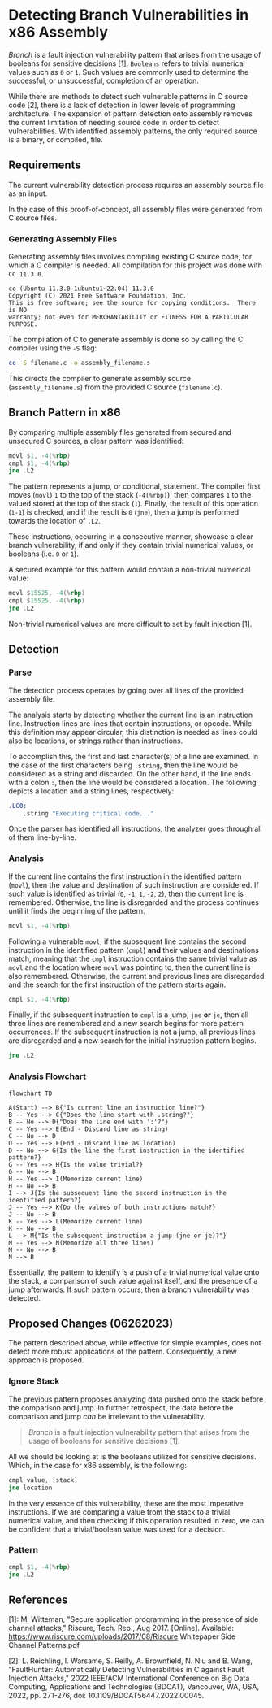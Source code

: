 # Detecting Branch Vulnerabilities in x86 Assembly

*Branch* is a fault injection vulnerability pattern that arises from the usage of booleans for sensitive decisions [1]. `Booleans` refers to trivial numerical values such as `0` or `1`. Such values are commonly used to determine the successful, or unsuccessful, completion of an operation.

While there are methods to detect such vulnerable patterns in C source code [2], there is a lack of detection in lower levels of programming architecture. The expansion of pattern detection onto assembly removes the current limitation of needing source code in order to detect vulnerabilities. With identified assembly patterns, the only required source is a binary, or compiled, file.

## Requirements

The current vulnerability detection process requires an assembly source file as an input.

In the case of this proof-of-concept, all assembly files were generated from C source files.

### Generating Assembly Files

Generating assembly files involves compiling existing C source code, for which a C compiler is needed. All compilation for this project was done with `CC 11.3.0`.

```terminal
cc (Ubuntu 11.3.0-1ubuntu1~22.04) 11.3.0
Copyright (C) 2021 Free Software Foundation, Inc.
This is free software; see the source for copying conditions.  There is NO
warranty; not even for MERCHANTABILITY or FITNESS FOR A PARTICULAR PURPOSE.
```

The compilation of C to generate assembly is done so by calling the C compiler using the `-S` flag:

```bash
cc -S filename.c -o assembly_filename.s
```

This directs the compiler to generate assembly source (`assembly_filename.s`) from the provided C source (`filename.c`).

## Branch Pattern in x86

By comparing multiple assembly files generated from secured and unsecured C sources, a clear pattern was identified:

```asm
movl $1, -4(%rbp)
cmpl $1, -4(%rbp)
jne .L2
```

The pattern represents a jump, or conditional, statement. The compiler first moves (`movl`) `1` to the top of the stack (`-4(%rbp)`), then compares `1` to the valued stored at the top of the stack (`1`). Finally, the result of this operation (`1-1`) is checked, and if the result is `0` (`jne`), then a jump is performed towards the location of `.L2`.

These instructions, occurring in a consecutive manner, showcase a clear branch vulnerability, if and only if they contain trivial numerical values, or booleans (i.e. `0` or `1`).

A secured example for this pattern would contain a non-trivial numerical value:

```asm
movl $15525, -4(%rbp)
cmpl $15525, -4(%rbp)
jne .L2
```

Non-trivial numerical values are more difficult to set by fault injection [1].

## Detection

### Parse

The detection process operates by going over all lines of the provided assembly file.

The analysis starts by detecting whether the current line is an instruction line. Instruction lines are lines that contain instructions, or opcode. While this definition may appear circular, this distinction is needed as lines could also be locations, or strings rather than instructions.

To accomplish this, the first and last character(s) of a line are examined. In the case of the first characters being `.string`, then the line would be considered as a string and discarded. On the other hand, if the line ends with a colon `:`, then the line would be considered a location. The following depicts a location and a string lines, respectively:

```asm
.LC0:
    .string "Executing critical code..."
```

Once the parser has identified all instructions, the analyzer goes through all of them line-by-line.

### Analysis

If the current line contains the first instruction in the identified pattern (`movl`), then the value and destination of such instruction are considered. If such value is identified as trivial (`0`, `-1`, `1`, `-2`, `2`), then the current line is remembered. Otherwise, the line is disregarded and the process continues until it finds the beginning of the pattern.

```asm
movl $1, -4(%rbp)
```

Following a vulnerable `movl`, if the subsequent line contains the second instruction in the identified pattern (`cmpl`) **and** their values and destinations match, meaning that the `cmpl` instruction contains the same trivial value as `movl` and the location where `movl` was pointing to, then the current line is also remembered. Otherwise, the current and previous lines are disregarded and the search for the first instruction of the pattern starts again.

```asm
cmpl $1, -4(%rbp)
```

Finally, if the subsequent instruction to `cmpl` is a jump, `jne` **or** `je`, then all three lines are remembered and a new search begins for more pattern occurrences. If the subsequent instruction is not a jump, all previous lines are disregarded and a new search for the initial instruction pattern begins.

```asm
jne .L2
```

### Analysis Flowchart

```mermaid
flowchart TD

A(Start) --> B{"Is current line an instruction line?"}
B -- Yes --> C{"Does the line start with .string?"}
B -- No --> D{"Does the line end with ':'?"}
C -- Yes --> E(End - Discard line as string)
C -- No --> D
D -- Yes --> F(End - Discard line as location)
D -- No --> G{Is the line the first instruction in the identified pattern?}
G -- Yes --> H{Is the value trivial?}
G -- No --> B
H -- Yes --> I(Memorize current line)
H -- No --> B
I --> J{Is the subsequent line the second instruction in the identified pattern?}
J -- Yes --> K{Do the values of both instructions match?}
J -- No --> B
K -- Yes --> L(Memorize current line)
K -- No --> B
L --> M{"Is the subsequent instruction a jump (jne or je)?"}
M -- Yes --> N(Memorize all three lines)
M -- No --> B
N --> B

```

Essentially, the pattern to identify is a push of a trivial numerical value onto the stack, a comparison of such value against itself, and the presence of a jump afterwards. If such pattern occurs, then a branch vulnerability was detected.

## Proposed Changes (06262023)

The pattern described above, while effective for simple examples, does not detect more robust applications of the pattern. Consequently, a new approach is proposed.

### Ignore Stack

The previous pattern proposes analyzing data pushed onto the stack before the comparison and jump. In further retrospect, the data before the comparison and jump *can* be irrelevant to the vulnerability.

> *Branch* is a fault injection vulnerability pattern that arises from the usage of booleans for sensitive decisions [1].

All we should be looking at is the booleans utilized for sensitive decisions. Which, in the case for x86 assembly, is the following:

```asm
cmpl value, [stack]
jne location
```

In the very essence of this vulnerability, these are the most imperative instructions. If we are comparing a value from the stack to a trivial numerical value, and then checking if this operation resulted in zero, we can be confident that a trivial/boolean value was used for a decision.

### Pattern

```asm
cmpl $1, -4(%rbp)
jne .L2
```

## References

[1]: M. Witteman, "Secure application programming in the presence of side channel attacks," Riscure, Tech. Rep., Aug 2017. [Online]. Available: <https://www.riscure.com/uploads/2017/08/Riscure> Whitepaper Side Channel Patterns.pdf

[2]: L. Reichling, I. Warsame, S. Reilly, A. Brownfield, N. Niu and B. Wang, "FaultHunter: Automatically Detecting Vulnerabilities in C against Fault Injection Attacks," 2022 IEEE/ACM International Conference on Big Data Computing, Applications and Technologies (BDCAT), Vancouver, WA, USA, 2022, pp. 271-276, doi: 10.1109/BDCAT56447.2022.00045.
